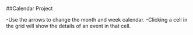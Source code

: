 ##Calendar Project

-Use the arrows to change the month and week calendar.
-Clicking a cell in the grid will show the details of an event in that cell.
